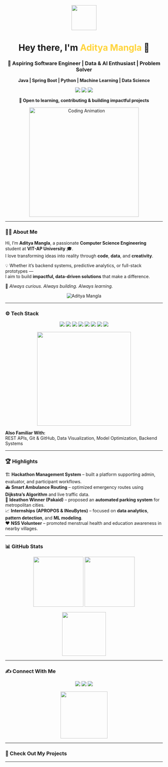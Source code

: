 <!-- Intro Section -->
<div align="center">
  <img src="https://media.giphy.com/media/hvRJCLFzcasrR4ia7z/giphy.gif" width="80px">

  <h1>Hey there, I'm <span style="color:#FFD43B;">Aditya Mangla</span> 👋</h1>
  <h3>🚀 Aspiring Software Engineer | Data & AI Enthusiast | Problem Solver</h3>

  <p>
    <b>Java | Spring Boot | Python | Machine Learning | Data Science</b>
  </p>

  <p>
    <a href="mailto:adityamangla2005@gmail.com"><img src="https://img.shields.io/badge/-Email-D14836?style=flat&logo=Gmail&logoColor=white" /></a>
    <a href="https://github.com/Aadim16"><img src="https://img.shields.io/badge/-GitHub-181717?style=flat&logo=github&logoColor=white" /></a>
    <a href="https://www.linkedin.com/in/aditya-mangla-2ab0b4229/"><img src="https://img.shields.io/badge/-LinkedIn-0077B5?style=flat&logo=linkedin&logoColor=white" /></a>
  </p>

  <p><b>🌱 Open to learning, contributing & building impactful projects</b></p>

  <img src="https://media.giphy.com/media/L8K62iTDkzGX6/giphy.gif" width="350px" alt="Coding Animation" />
</div>

---

### 🧑‍💻 About Me

Hi, I’m **Aditya Mangla**, a passionate **Computer Science Engineering** student at **VIT-AP University** 🎓.  
I love transforming ideas into reality through **code**, **data**, and **creativity**.  

💡 Whether it’s backend systems, predictive analytics, or full-stack prototypes —  
I aim to build **impactful, data-driven solutions** that make a difference.

🚀 *Always curious. Always building. Always learning.*

<p align="center">
  <img src="https://komarev.com/ghpvc/?username=Aadim16&label=Profile%20Views&color=0e75b6&style=flat" alt="Aditya Mangla" />
</p>

---

### ⚙️ Tech Stack

<p align="center">
  <img src="https://img.shields.io/badge/-Java-ED8B00?style=flat&logo=openjdk&logoColor=white" />
  <img src="https://img.shields.io/badge/-Spring%20Boot-6DB33F?style=flat&logo=springboot&logoColor=white" />
  <img src="https://img.shields.io/badge/-Python-3776AB?style=flat&logo=python&logoColor=white" />
  <img src="https://img.shields.io/badge/-Machine%20Learning-102230?style=flat&logo=tensorflow&logoColor=FF6F00" />
  <img src="https://img.shields.io/badge/-Data%20Science-4B8BBE?style=flat&logo=scikitlearn&logoColor=white" />
  <img src="https://img.shields.io/badge/-SQL-4479A1?style=flat&logo=MySQL&logoColor=white" />
  <img src="https://img.shields.io/badge/-Docker-2496ED?style=flat&logo=docker&logoColor=white" />
  <img src="https://img.shields.io/badge/-Postman-FF6C37?style=flat&logo=postman&logoColor=white" />
</p>

<p align="center">
  <img src="https://media.giphy.com/media/qgQUggAC3Pfv687qPC/giphy.gif" width="300px" />
</p>

**Also Familiar With:**  
REST APIs, Git & GitHub, Data Visualization, Model Optimization, Backend Systems

---

### 🏆 Highlights

🏗️ **Hackathon Management System** – built a platform supporting admin, evaluator, and participant workflows.  
🚑 **Smart Ambulance Routing** – optimized emergency routes using **Dijkstra’s Algorithm** and live traffic data.  
🏅 **Ideathon Winner (Pakaid)** – proposed an **automated parking system** for metropolitan cities.  
📈 **Internships (APROPOS & INeuBytes)** – focused on **data analytics**, **pattern detection**, and **ML modeling**.  
❤️ **NSS Volunteer** – promoted menstrual health and education awareness in nearby villages.

---

### 📊 GitHub Stats

<p align="center">
  <img src="https://github-readme-stats.vercel.app/api?username=Aadim16&show_icons=true&theme=tokyonight" height="160px" />
  <img src="https://github-readme-streak-stats.herokuapp.com/?user=Aadim16&theme=tokyonight" height="160px" />
</p>

<p align="center">
  <img src="https://github-readme-stats.vercel.app/api/top-langs/?username=Aadim16&layout=compact&theme=tokyonight" height="140px" />
</p>

---

### ✍️ Connect With Me

<p align="center">
  <a href="https://www.linkedin.com/in/aditya-mangla-2ab0b4229/"><img src="https://img.shields.io/badge/-LinkedIn-0077B5?style=for-the-badge&logo=linkedin&logoColor=white" /></a>
  <a href="mailto:adityamangla2005@gmail.com"><img src="https://img.shields.io/badge/-Gmail-D14836?style=for-the-badge&logo=gmail&logoColor=white" /></a>
  <a href="https://github.com/Aadim16"><img src="https://img.shields.io/badge/-GitHub-181717?style=for-the-badge&logo=github&logoColor=white" /></a>
</p>

<p align="center">
  <img src="https://media.giphy.com/media/Q7LHmoFwVP6Yc1swZs/giphy.gif" width="150px">
</p>

---

### 📂 Check Out My Projects

<p align="center">
  <a href="https://github.com/Aadim16?tab=repositories">
    <p align="center">
</p>

  </a>
</p>

---

